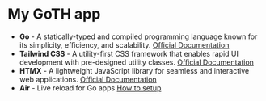 # My GoTH app

- **Go** - A statically-typed and compiled programming language known for its simplicity, efficiency, and scalability. [Official Documentation](https://golang.org/doc/)
- **Tailwind CSS** - A utility-first CSS framework that enables rapid UI development with pre-designed utility classes. [Official Documentation](https://tailwindcss.com/docs/)
- **HTMX** - A lightweight JavaScript library for seamless and interactive web applications. [Official Documentation](https://htmx.org/docs/)
- **Air** - Live reload for Go apps [How to setup](https://adrianhesketh.com/2021/05/28/templ-hot-reload-with-air/)
